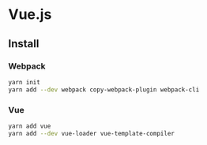 # Vue.js

## Install

### Webpack

```sh
yarn init
yarn add --dev webpack copy-webpack-plugin webpack-cli
```

### Vue

```sh
yarn add vue
yarn add --dev vue-loader vue-template-compiler
```
```
